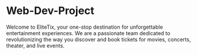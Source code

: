 # Web-Dev-Project
Welcome to EliteTix, your one-stop destination for unforgettable entertainment experiences. We are a passionate team dedicated to revolutionizing the way you discover and book tickets for movies, concerts, theater, and live events.
